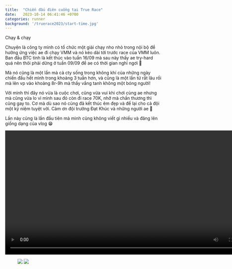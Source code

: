 ```yaml
---
title:  "Chiến đấu điên cuồng tại True Race"
date:   2023-10-14 06:41:46 +0700
categories: runner
background: '/truerace2023/start-time.jpg'
---
```

Chạy & chạy

Chuyện là công ty mình có tổ chức một giải chạy nho nhỏ trong nội bộ để hưởng ứng việc ae đi chạy VMM và nó kéo dài tới trước race của VMM luôn. Ban đầu BTC tính là kết thúc vào tuần 16/09 mà sau này thấy ae try-hard quá nên thôi phải dừng ở tuần 09/09 để ae có thời gian nghỉ ngơi 🥲

Mà nó cũng là một lần mà cả cty sống trong không khí của những ngày chiến đấu hết mình trong khoảng 3 tuần hơn, và cũng là một lần từ rất lâu rồi mà lên vp vào khoảng 8r-9h mà thấy vắng tanh không một bóng người!

Với mình thì đây nó vừa là cuộc chơi, cũng vừa vui khi chơi cùng ae nhưng mà cũng vừa lo vì mình sau đó còn đi race 70K, nhỡ mà chấn thương thì cũng gay to. Cơ mà dù sao nó cũng đã kết thúc êm đẹp và để lại cho cả đội một kỷ niệm tuyệt vời. Cảm ơn đội trưởng Đạt Khúc và những người ae 🫶

Lần này cũng là lần đầu tiên mà mình cũng không viết gì nhiều và đăng lên giống dạng của vlog 😁


<video controls style='height: 400px;'>
	<source src="{{site.mediaurl}}/truerace2023/vlog.mp4" type="video/mp4" />
</video>

<figure class="half">
	<img src="{{site.mediaurl}}/truerace2023/start-time.jpg">
	<img src="{{site.mediaurl}}/truerace2023/finish-time.jpg">
</figure>